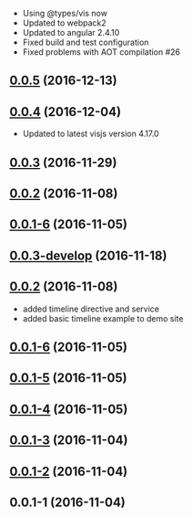 <a name="0.0.6"></a>
* Using @types/vis now
* Updated to webpack2
* Updated to angular 2.4.10
* Fixed build and test configuration
* Fixed problems with AOT compilation #26

<a name="0.0.5"></a>
## [0.0.5](https://github.com/seveves/ng2-vis/compare/v0.0.4...v0.0.5) (2016-12-13)

<a name="0.0.4"></a>
## [0.0.4](https://github.com/seveves/ng2-vis/compare/v0.0.3...v0.0.4) (2016-12-04)
* Updated to latest visjs version 4.17.0

<a name="0.0.3"></a>
## [0.0.3](https://github.com/seveves/ng2-vis/compare/v0.0.3-develop...v0.0.3) (2016-11-29)

<a name="0.0.2"></a>
## [0.0.2](https://github.com/seveves/ng2-vis/compare/v0.0.1-6...v0.0.2) (2016-11-08)

<a name="0.0.1-6"></a>
## [0.0.1-6](https://github.com/seveves/ng2-vis/compare/v0.0.1-5...v0.0.1-6) (2016-11-05)

<a name="0.0.3-develop"></a>
## [0.0.3-develop](https://github.com/seveves/ng2-vis/compare/v0.0.1-5...v0.0.3-develop) (2016-11-18)

<a name="0.0.2"></a>
## [0.0.2](https://github.com/seveves/ng2-vis/compare/v0.0.1-6...v0.0.2) (2016-11-08)
* added timeline directive and service
* added basic timeline example to demo site

<a name="0.0.1-6"></a>
## [0.0.1-6](https://github.com/seveves/ng2-vis/compare/v0.0.1-5...v0.0.1-6) (2016-11-05)

<a name="0.0.1-5"></a>
## [0.0.1-5](https://github.com/seveves/ng2-vis/compare/v0.0.1-4...v0.0.1-5) (2016-11-05)

<a name="0.0.1-4"></a>
## [0.0.1-4](https://github.com/seveves/ng2-vis/compare/v0.0.1-3...v0.0.1-4) (2016-11-05)

<a name="0.0.1-3"></a>
## [0.0.1-3](https://github.com/seveves/ng2-vis/compare/v0.0.1-2...v0.0.1-3) (2016-11-04)

<a name="0.0.1-2"></a>
## [0.0.1-2](https://github.com/seveves/ng2-vis/compare/v0.0.1-1...v0.0.1-2) (2016-11-04)

<a name="0.0.1-1"></a>
## 0.0.1-1 (2016-11-04)